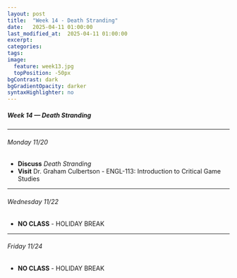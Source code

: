 ```yaml
---
layout: post
title:  "Week 14 - Death Stranding"
date:   2025-04-11 01:00:00
last_modified_at:  2025-04-11 01:00:00
excerpt: 
categories: 
tags: 
image:
  feature: week13.jpg
  topPosition: -50px
bgContrast: dark
bgGradientOpacity: darker
syntaxHighlighter: no
---
```

##### **Week 14 — Death Stranding**

---

###### Monday 11/20

- **Discuss** *Death Stranding*
- **Visit** Dr. Graham Culbertson - ENGL-113: Introduction to Critical Game Studies

---

###### Wednesday 11/22

- **NO CLASS** - HOLIDAY BREAK

---

###### Friday 11/24

- **NO CLASS** - HOLIDAY BREAK
